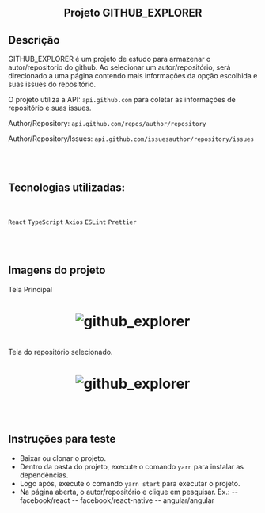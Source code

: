 <h2 align="center">
  Projeto GITHUB_EXPLORER
</h2>

## Descrição

GITHUB_EXPLORER é um projeto de estudo para armazenar o autor/repositorio do github.
Ao selecionar um autor/repositório, será direcionado a uma página contendo mais informações da opção escolhida e suas issues do repositório.
<br>

O projeto utiliza a API: `api.github.com` para coletar as informações de repositório e suas issues.

Author/Repository: `api.github.com/repos/author/repository`

Author/Repository/Issues: `api.github.com/issuesauthor/repository/issues`

<br>
<br>


## Tecnologias utilizadas:
<br>

`React` `TypeScript` `Axios` `ESLint` `Prettier`

<br>
<br>

## Imagens do projeto
Tela Principal
<h1 align="center">
    <img alt="github_explorer" title="#GitHubExplorer" src="https://github.com/carlosjunior1983/reactjs-github-explorer/blob/master/img_readme/principal.png"  /><br>
</h1>

<br>
Tela do repositório selecionado.
<h1 align="center">
    <img alt="github_explorer" title="#GitHubExplorer" src="https://github.com/carlosjunior1983/reactjs-github-explorer/blob/master/img_readme/page_repository.png"  /><br>
</h1>
<br>
<br>


## Instruções para teste

  - Baixar ou clonar o projeto.
  - Dentro da pasta do projeto, execute o comando `yarn` para instalar as dependências.
  - Logo após, execute o comando `yarn start` para executar o projeto.
  - Na página aberta, o autor/repositório e clique em pesquisar.
  Ex.:
  -- facebook/react
  -- facebook/react-native
  -- angular/angular
